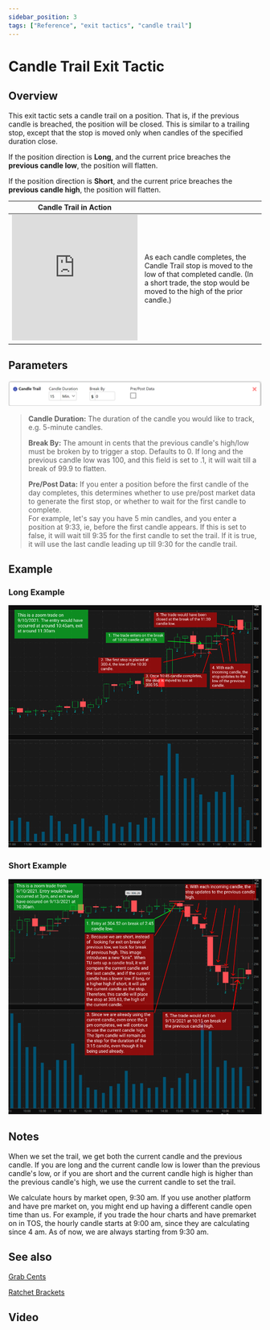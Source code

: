```yaml
---
sidebar_position: 3
tags: ["Reference", "exit tactics", "candle trail"]
---
```

# Candle Trail Exit Tactic

## Overview

This exit tactic sets a candle trail on a position.  That is, if the previous candle is breached, the position will be closed.  This is similar to a trailing stop, except that the stop is moved only when candles of the specified duration close.

If the position direction is **Long**, and the current price breaches the **previous candle low**, the position will flatten.

If the position direction is **Short**, and the current price breaches the **previous candle high**, the position will flatten.

| Candle Trail in Action                                                                                                                                                                                                                                             |                                                                                                                                                                             |
|--------------------------------------------------------------------------------------------------------------------------------------------------------------------------------------------------------------------------------------------------------------------|-----------------------------------------------------------------------------------------------------------------------------------------------------------------------------|
| <iframe width="250" height="250" src="https://curious-cassata-b5efed.netlify.app/candletrail.html" title="Candle Trail" frameborder="0" allow="accelerometer; autoplay; clipboard-write; encrypted-media; gyroscope; picture-in-picture" allowfullscreen></iframe> | As each candle completes, the Candle Trail stop is moved to the low of that completed candle.  (In a short trade, the stop would be moved to the high of the prior candle.) |

## Parameters
![candletrailconfig.png](/img/candletrailconfig.png)
> **Candle Duration:**  The duration of the candle you would like to track, e.g. 5-minute candles.
>
> **Break By:**  The amount in cents that the previous candle's high/low must be broken by to trigger a stop.  Defaults to 0.  If long and the previous candle low was 100, and this field is set to .1, it will wait till a break of 99.9 to flatten.
>
> **Pre/Post Data:** If you enter a position before the first candle of the day completes, this determines whether to use pre/post market data to generate the first stop, or whether to wait for the first candle to complete.  
>For example, let's say you have 5 min candles, and you enter a position at 9:33, ie, before the first candle appears. If this is set to false, it will wait till 9:35 for the first candle to set the trail. If it is true, it will use the last candle leading up till 9:30 for the candle trail.


## Example

### Long Example
![candletraildiagram.png](/img/candletraildiagram.png)

### Short Example
![candletrailshortdiagram.png](/img/candletrailshortdiagram.png)

## Notes

When we set the trail, we get both the current candle and the previous candle. If you are long and the current candle low is lower than the previous candle's low, or if you are short and the current candle high is higher than the previous candle's high, we use the current candle to set the trail.

We calculate hours by market open, 9:30 am. If you use another platform and have pre market on, you might end up having a different candle open time than us. For example, if you trade the hour charts and have premarket on in TOS, the hourly candle starts at 9:00 am, since they are calculating since 4 am. As of now, we are always starting from 9:30 am.

## See also
[Grab Cents](grab_cents.md)

[Ratchet Brackets](ratchet_bracket.md)

## Video



